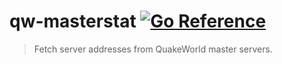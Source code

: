 # qw-masterstat [![Go Reference](https://pkg.go.dev/badge/github.com/vikpe/udpclient.svg)](https://pkg.go.dev/github.com/vikpe/qw-masterstat)

> Fetch server addresses from QuakeWorld master servers.
